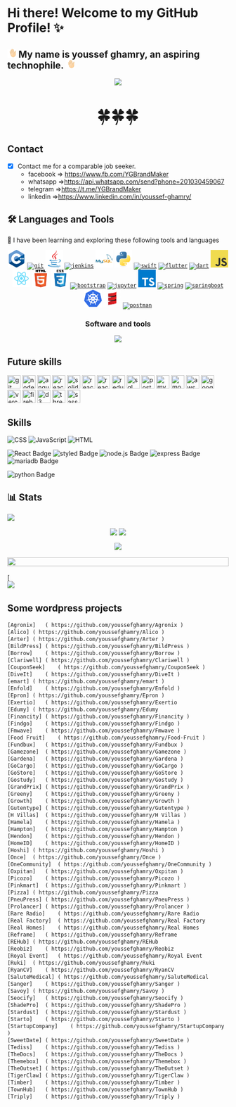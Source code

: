 <!--
Hello, my name is Ginny, ahihi.
-->

# Hi there! Welcome to my GitHub Profile! ✨

## <img src="./assets/waving-hand.webp" width="4%"> My name is youssef ghamry, an aspiring technophile. <img src="./assets/waving-hand.webp" width="4%">

<div align="center">
    <img width="90%" src="./assets/yg.jpeg">
</div>



<div>
  <p align="center" style="font-size: 2.5rem">🍀🍀🍀<p>
</div>


## Contact 

- [x] Contact me for a comparable job seeker.
	- facebook => https://www.fb.com/YGBrandMaker
	- whatsapp =>https://api.whatsapp.com/send?phone=201030459067
	- telegram =>https://t.me/YGBrandMaker
	- linkedin =>https://www.linkedin.com/in/youssef-ghamry/
## 🛠 Languages and Tools
📖 I have been learning and exploring these following tools and languages

<div align="center"> 
    <code><a href="https://www.cplusplus.com/" title="C++" target="_blank"><img src="https://raw.githubusercontent.com/devicons/devicon/master/icons/cplusplus/cplusplus-original.svg" alt="cplusplus" width="40" height="40"/></a></code>
    <code><a href="https://git-scm.com/" title="Git" target="_blank"><img src="https://www.vectorlogo.zone/logos/git-scm/git-scm-icon.svg" alt="git" width="40" height="40"/></a></code>
    <code><a href="https://www.java.com" title="Java" target="_blank"><img src="https://raw.githubusercontent.com/devicons/devicon/master/icons/java/java-original.svg" alt="java" width="40" height="40"/></a></code>
    <code><a href="https://www.jenkins.io" title="Jenkins" target="_blank"><img src="https://www.vectorlogo.zone/logos/jenkins/jenkins-icon.svg" alt="jenkins" width="40" height="40"/></a></code>
    <code><a href="https://www.mysql.com/" title="MySQL" target="_blank"><img src="https://raw.githubusercontent.com/devicons/devicon/master/icons/mysql/mysql-original-wordmark.svg" alt="mysql" width="40" height="40"/></a></code>
    <code><a href="https://www.python.org" title="Python" target="_blank"><img src="https://raw.githubusercontent.com/devicons/devicon/master/icons/python/python-original.svg" alt="python" width="40" height="40"/></a></code>
    <code><a href="https://developer.apple.com/swift/" title="Swift" target="_blank"><img src="https://developer.apple.com/swift/images/swift-og.png" alt="swift" width="40" height="40"/></a></code>
    <code><a href="https://flutter.dev/" title="Flutter" target="_blank"><img src="https://pbs.twimg.com/profile_images/1187814172307800064/MhnwJbxw_400x400.jpg" alt="flutter" width="40" height="40"/></a></code>
    <code><a href="https://dart.dev/" title="Dart" target="_blank"><img src="https://avatars.githubusercontent.com/u/1609975?s=200&v=4" alt="dart" width="40" height="40"/></a></code>
    <code><a href="https://www.javascript.com/" title="JavaScript" target="_blank"><img src="https://raw.githubusercontent.com/github/explore/80688e429a7d4ef2fca1e82350fe8e3517d3494d/topics/javascript/javascript.png" alt="javascript" width="40" height="40"/></a></code>
    <code><a href="https://reactjs.org/" title="React" target="_blank"><img src="https://raw.githubusercontent.com/github/explore/80688e429a7d4ef2fca1e82350fe8e3517d3494d/topics/react/react.png" alt="react" width="40" height="40"/></a></code>
    <code><a href="https://developer.mozilla.org/en-US/docs/Web/HTML" title="HTML" target="_blank"><img src="https://raw.githubusercontent.com/github/explore/80688e429a7d4ef2fca1e82350fe8e3517d3494d/topics/html/html.png" alt="html" width="40" height="40"/></a></code>
    <code><a href="https://developer.mozilla.org/en-US/docs/Web/CSS" title="CSS" target="_blank"><img src="https://raw.githubusercontent.com/github/explore/80688e429a7d4ef2fca1e82350fe8e3517d3494d/topics/css/css.png" alt="css" width="40" height="40"/></a></code>
    <code><a href="https://getbootstrap.com/" title="Bootstrap" target="_blank"><img src="https://getbootstrap.com/docs/5.2/assets/brand/bootstrap-logo-shadow.png" alt="bootstrap" width="40" height="40"/></a></code>
    <code><a href="https://jupyter-notebook.readthedocs.io/en/stable/" title="Jupyter Notebook" target="_blank"><img src="https://avatars.githubusercontent.com/u/7388996?s=200&v=4" alt="jupyter" width="40" height="40"/></a></code>
    <code><a href="https://www.typescriptlang.org/" title="TypeScript" target="_blank"><img src="https://raw.githubusercontent.com/github/explore/80688e429a7d4ef2fca1e82350fe8e3517d3494d/topics/typescript/typescript.png" alt="typescript" width="40" height="40"/></a></code>
    <code><a href="https://spring.io/" title="Spring" target="_blank"><img src="https://avatars.githubusercontent.com/u/317776?s=200&v=4" alt="spring" width="40" height="40"/></a></code>
    <code><a href="https://spring.io/projects/spring-boot" title="Spring Boot" target="_blank"><img src="https://www.adroitlogic.com/static/assets/images/icons/spring-boot.svg" alt="springboot" width="40" height="40"/></a></code>
    <code><a href="https://kubernetes.io/" title="Kubernetes" target="_blank"><img src="https://raw.githubusercontent.com/github/explore/01ea2a586e5da744792d0ccfce2f68b861f29301/topics/kubernetes/kubernetes.png" alt="kubernetes" width="40" height="40"/></a></code>
    <code><a href="https://www.scala-lang.org/" title="Scala" target="_blank"><img src="https://raw.githubusercontent.com/github/explore/80688e429a7d4ef2fca1e82350fe8e3517d3494d/topics/scala/scala.png" alt="scala" width="40" height="40"/></a></code>
    <code><a href="https://www.postman.com/" title="Postman" target="_blank"><img src="https://res.cloudinary.com/postman/image/upload/t_team_logo/v1629869194/team/2893aede23f01bfcbd2319326bc96a6ed0524eba759745ed6d73405a3a8b67a8" alt="postman" width="40" height="40"/></a></code>

</div>
<h3 align="center">Software and tools</h3>
<p align="center">
  <img src="https://skillicons.dev/icons?i=git,jenkins,linux,vscode,idea,figma,cloudflare,androidstudio,pr,atom,github,githubactions" />
</p>

## Future skills
<div>
<img src="https://www.melodev.link/icons/git.svg" width="30" height="30" title="git"/>
<img src="https://www.melodev.link/icons/node.svg" width="30" height="30" title="nodeJS"/>
<img src="https://www.melodev.link/icons/angular.svg" width="30" height="30" title="angular"/>
<img src="https://www.melodev.link/icons/react.svg" width="30" height="30" title="react"/>
<img src="https://www.solidjs.com/assets/logo-123b04bc.svg" width="30" height="30" title="solidjs"/>
<img src="https://www.melodev.link/icons/react-native.svg" width="30" height="30" title="react-native"/>
<img src="https://react-query-v3.tanstack.com/_next/static/images/emblem-light-628080660fddb35787ff6c77e97ca43e.svg" width="30" height="30" title="react-query"/>
<img src="https://www.melodev.link/icons/redux.svg" width="30" height="30" title="redux"/>  
<img src="https://www.melodev.link/icons/database.svg" width="30" height="30" title="sql"/>
<img src="https://upload.wikimedia.org/wikipedia/commons/2/29/Postgresql_elephant.svg" width="30" height="30" title="postgres"/>
<img src="https://www.mysql.com/common/logos/logo-mysql-170x115.png" width="30" height="30" title="mysql"/>
<img src="https://www.melodev.link/icons/mongodb.svg" width="30" height="30" title="mongodb"/>
<img src="https://www.melodev.link/icons/aws.svg" width="30" height="30" title="aws"/>
<img src="https://www.sitespect.com/wp-content/uploads/2019/05/logo_gcp_hexagon_rgb.png" width="30" height="30" title="google cloud platform"/>
<img src="https://www.melodev.link/icons/vercel.svg" width="30" height="30" title="vercel"/>
<img src="https://www.melodev.link/icons/firebase.svg" width="30" height="30" title="firebase"/>
<img src="https://www.melodev.link/icons/d3.png" width="30" height="30" title="d3"/>
<img src="https://www.melodev.link/icons/three.png" width="30" height="30" title="threeJS"/>
<img src="https://www.melodev.link/icons/sass.png" width="30" height="30" title="sass"/>
</div> 

## Skills

![CSS](https://img.shields.io/badge/CSS3-1572B6?style=for-the-badge&logo=css3&logoColor=white)
![JavaScript](https://img.shields.io/badge/JavaScript-F7DF1E?style=for-the-badge&logo=javascript&logoColor=black)
![HTML](https://img.shields.io/badge/HTML-239120?style=for-the-badge&logo=html5&logoColor=white)

![React Badge](https://img.shields.io/badge/React-61DAFB?style=flat-square&logo=React&logoColor=white)
![styled Badge](https://img.shields.io/badge/Styled-DB7093?style=flat-square&logo=styled-components&logoColor=white)
![node.js Badge](https://img.shields.io/badge/Node.js-339933?style=flat-square&logo=Node.js&logoColor=white)
![express Badge](https://img.shields.io/badge/Express-000000?style=flat-square&logo=Express&logoColor=white)
![mariadb Badge](https://img.shields.io/badge/MariaDB-003545?style=flat-square&logo=MariaDB&logoColor=white)

![python Badge](https://img.shields.io/badge/Python-0A9EDC?style=flat-square&logo=Python&logoColor=white)

## 📊 Stats
<!-- Profile views
<p> <img src="https://komarev.com/ghpvc/?username=youssefghamry" alt="youssefghamry" /> </p> -->

<!-- Profile Visitors -->
![](https://visitor-badge.laobi.icu/badge?page_id=youssefghamry.youssefghamry)

<!-- LeetCode Stats Card -->
<!-- <p align="center">
  <a href="https://leetcode.com/youssefghamry" target="_blank">
    <img width=60% src="https://leetcode.card.workers.dev/?username=youssefghamry&theme=dark&font=source_code_pro&extension=activity&border_radius=10"/>
  </a>
</p> -->

<p align="center">
  <img width="48%" src="https://github-readme-stats.vercel.app/api?username=youssefghamry&show_icons=true&hide_border=false&show_owner=true&title_color=ff6e96&theme=onedark&layout=compact" />
  <img width="40%" src="https://github-readme-stats.vercel.app/api/top-langs/?username=youssefghamry&theme=onedark&custom_title=streak-stats&hide_border=false&layout=compact">
</p>

<p align="center">
  <img width="70%" src="https://github-readme-streak-stats.herokuapp.com/?user=youssefghamry&theme=onedark&custom_title=streak-stats&hide_border=false&layout=compact" />
</p>

<!-- GitHub Activity Graph -->
<a href="https://github.com/Ashutosh00710/github-readme-activity-graph" target="_blank" align="center"><img width="100%" height="100%" src="https://github-readme-activity-graph.cyclic.app/graph?username=youssefghamry&theme=react-dark&hide_border=true&title_color=ff6e96&line=ff6e96&point=F8D847&area=true&bg_color=141321" /></a>




[
<br>
<a href="https://dooboo.io"><img src="https://server.dooboo.io/github-stats-advanced/youssefghamry?date=01" width="600" /></a>



## Some wordpress projects
	[Agronix]	( https://github.com/youssefghamry/Agronix )
	[Alico]	( https://github.com/youssefghamry/Alico )
	[Arter]	( https://github.com/youssefghamry/Arter )
	[BildPress]	( https://github.com/youssefghamry/BildPress )
	[Borrow]	( https://github.com/youssefghamry/Borrow )
	[Clariwell]	( https://github.com/youssefghamry/Clariwell )
	[CouponSeek]	( https://github.com/youssefghamry/CouponSeek )
	[DiveIt]	( https://github.com/youssefghamry/DiveIt )
	[emart]	( https://github.com/youssefghamry/emart )
	[Enfold]	( https://github.com/youssefghamry/Enfold )
	[Epron]	( https://github.com/youssefghamry/Epron )
	[Exertio]	( https://github.com/youssefghamry/Exertio
	[Edumy]	( https://github.com/youssefghamry/Edumy
	[Financity]	( https://github.com/youssefghamry/Financity )
	[Findgo]	( https://github.com/youssefghamry/Findgo )
	[Fmwave]	( https://github.com/youssefghamry/Fmwave )
	[Food Fruit]	( https://github.com/youssefghamry/Food-Fruit )
	[Fundbux]	( https://github.com/youssefghamry/Fundbux )
	[Gamezone]	( https://github.com/youssefghamry/Gamezone )
	[Gardena]	( https://github.com/youssefghamry/Gardena )
	[GoCargo]	( https://github.com/youssefghamry/GoCargo )
	[GoStore]	( https://github.com/youssefghamry/GoStore )
	[Gostudy]	( https://github.com/youssefghamry/Gostudy )
	[GrandPrix]	( https://github.com/youssefghamry/GrandPrix )
	[Greeny]	( https://github.com/youssefghamry/Greeny )
	[Growth]	( https://github.com/youssefghamry/Growth )
	[Gutentype]	( https://github.com/youssefghamry/Gutentype )
	[H Villas]	( https://github.com/youssefghamry/H Villas )
	[Hamela]	( https://github.com/youssefghamry/Hamela )
	[Hampton]	( https://github.com/youssefghamry/Hampton )
	[Hendon]	( https://github.com/youssefghamry/Hendon )
	[HomeID]	( https://github.com/youssefghamry/HomeID )
	[Hoshi]	( https://github.com/youssefghamry/Hoshi )
	[Once]	( https://github.com/youssefghamry/Once )
	[OneCommunity]	( https://github.com/youssefghamry/OneCommunity )
	[Oxpitan]	( https://github.com/youssefghamry/Oxpitan )
	[Picozo]	( https://github.com/youssefghamry/Picozo )
	[Pinkmart]	( https://github.com/youssefghamry/Pinkmart )
	[Pizza]	( https://github.com/youssefghamry/Pizza
	[PneuPress]	( https://github.com/youssefghamry/PneuPress )
	[Prolancer]	( https://github.com/youssefghamry/Prolancer )
	[Rare Radio]	( https://github.com/youssefghamry/Rare Radio
	[Real Factory]	( https://github.com/youssefghamry/Real Factory
	[Real Homes]	( https://github.com/youssefghamry/Real Homes
	[Reframe]	( https://github.com/youssefghamry/Reframe
	[REHub]	( https://github.com/youssefghamry/REHub
	[Reobiz]	( https://github.com/youssefghamry/Reobiz
	[Royal Event]	( https://github.com/youssefghamry/Royal Event
	[Ruki]	( https://github.com/youssefghamry/Ruki
	[RyanCV]	( https://github.com/youssefghamry/RyanCV
	[SaluteMedical]	( https://github.com/youssefghamry/SaluteMedical
	[Sanger]	( https://github.com/youssefghamry/Sanger )
	[Savoy]	( https://github.com/youssefghamry/Savoy )
	[Seocify]	( https://github.com/youssefghamry/Seocify )
	[ShadePro]	( https://github.com/youssefghamry/ShadePro )
	[Stardust]	( https://github.com/youssefghamry/Stardust )
	[Starto]	( https://github.com/youssefghamry/Starto )
	[StartupCompany]	( https://github.com/youssefghamry/StartupCompany )
	[SweetDate]	( https://github.com/youssefghamry/SweetDate )
	[Tediss]	( https://github.com/youssefghamry/Tediss )
	[TheDocs]	( https://github.com/youssefghamry/TheDocs )
	[Themebox]	( https://github.com/youssefghamry/Themebox )
	[TheOutset]	( https://github.com/youssefghamry/TheOutset )
	[TigerClaw]	( https://github.com/youssefghamry/TigerClaw )
	[Timber]	( https://github.com/youssefghamry/Timber )
	[TownHub]	( https://github.com/youssefghamry/TownHub )
	[Triply]	( https://github.com/youssefghamry/Triply )
		